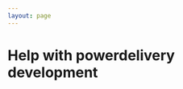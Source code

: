 ```yaml
---
layout: page
---
```

<div class="row-fluid">
	<div class="span3 hidden-tablet">
	</div>
	<div class="span9 span12-tablet">
		<h1>Help with powerdelivery development</h1>
	</div>
</div>
